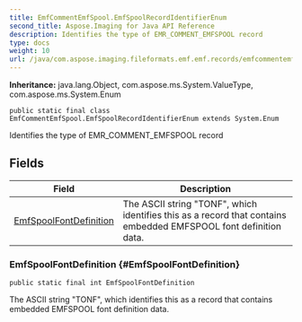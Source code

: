 ```yaml
---
title: EmfCommentEmfSpool.EmfSpoolRecordIdentifierEnum
second_title: Aspose.Imaging for Java API Reference
description: Identifies the type of EMR_COMMENT_EMFSPOOL record
type: docs
weight: 10
url: /java/com.aspose.imaging.fileformats.emf.emf.records/emfcommentemfspool.emfspoolrecordidentifierenum/
---
```

**Inheritance:**
java.lang.Object, com.aspose.ms.System.ValueType, com.aspose.ms.System.Enum
```
public static final class EmfCommentEmfSpool.EmfSpoolRecordIdentifierEnum extends System.Enum
```

Identifies the type of EMR\_COMMENT\_EMFSPOOL record
## Fields

| Field | Description |
| --- | --- |
| [EmfSpoolFontDefinition](#EmfSpoolFontDefinition) | The ASCII string "TONF", which identifies this as a record that contains embedded EMFSPOOL font definition data. |
### EmfSpoolFontDefinition {#EmfSpoolFontDefinition}
```
public static final int EmfSpoolFontDefinition
```


The ASCII string "TONF", which identifies this as a record that contains embedded EMFSPOOL font definition data.

